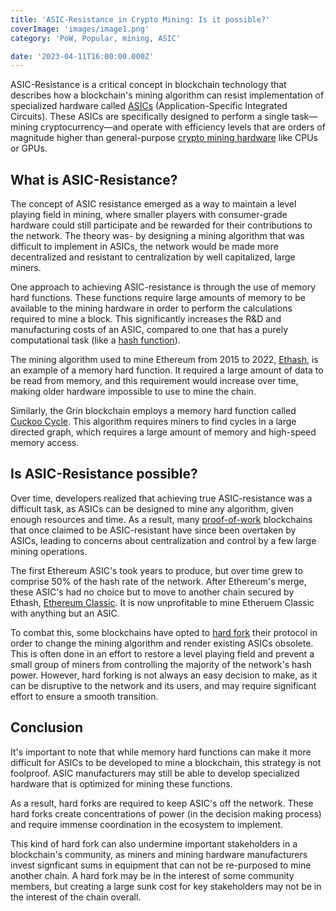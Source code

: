 ```yaml
---
title: 'ASIC-Resistance in Crypto Mining: Is it possible?'
coverImage: 'images/image1.png'
category: 'PoW, Popular, mining, ASIC'

date: '2023-04-11T16:00:00.000Z'
---
```




ASIC-Resistance is a critical concept in blockchain technology that describes how a blockchain's mining algorithm can resist implementation of specialized hardware called [ASICs](https://en.wikipedia.org/wiki/Application-specific_integrated_circuit) (Application-Specific Integrated Circuits). These ASICs are specifically designed to perform a single task—mining cryptocurrency—and operate with efficiency levels that are orders of magnitude higher than general-purpose [crypto mining hardware](https://www.nervos.org/knowledge-base/crypto_mining_hardware_(explainCKBot)) like CPUs or GPUs.

## What is ASIC-Resistance?
The concept of ASIC resistance emerged as a way to maintain a level playing field in mining, where smaller players with consumer-grade hardware could still participate and be rewarded for their contributions to the network. The theory was- by designing a mining algorithm that was difficult to implement in ASICs, the network would be made more decentralized and resistant to centralization by well capitalized, large miners.

One approach to achieving ASIC-resistance is through the use of memory hard functions. These functions require large amounts of memory to be available to the mining hardware in order to perform the calculations required to mine a block. This significantly increases the R&D and manufacturing costs of an ASIC, compared to one that has a purely computational task (like a [hash function](https://www.nervos.org/knowledge-base/what_is_a_hash_function)).

The mining algorithm used to mine Ethereum from 2015 to 2022, [Ethash](https://bitcoinwiki.org/wiki/ethash), is an example of a memory hard function. It required a large amount of data to be read from memory, and this requirement would increase over time, making older hardware impossible to use to mine the chain. 

Similarly, the Grin blockchain employs a memory hard function called [Cuckoo Cycle](https://docs.grin.mw/wiki/miscellaneous/cuckoo-cycle/). This algorithm requires miners to find cycles in a large directed graph, which requires a large amount of memory and high-speed memory access.


## Is ASIC-Resistance possible?

Over time, developers realized that achieving true ASIC-resistance was a difficult task, as ASICs can be designed to mine any algorithm, given enough resources and time. As a result, many [proof-of-work](https://en.wikipedia.org/wiki/Proof_of_work) blockchains that once claimed to be ASIC-resistant have since been overtaken by ASICs, leading to concerns about centralization and control by a few large mining operations. 

The first Ethereum ASIC's took years to produce, but over time grew to comprise 50% of the hash rate of the network. After Ethereum's merge, these ASIC's had no choice but to move to another chain secured by Ethash, [Ethereum Classic](https://en.wikipedia.org/wiki/Ethereum_Classic). It is now unprofitable to mine Etheruem Classic with anything but an ASIC.

To combat this, some blockchains have opted to [hard fork](https://www.nervos.org/knowledge-base/what_is_a_hard_fork_soft_fork_(explainCKBot)) their protocol in order to change the mining algorithm and render existing ASICs obsolete. This is often done in an effort to restore a level playing field and prevent a small group of miners from controlling the majority of the network's hash power. However, hard forking is not always an easy decision to make, as it can be disruptive to the network and its users, and may require significant effort to ensure a smooth transition.


## Conclusion

It's important to note that while memory hard functions can make it more difficult for ASICs to be developed to mine a blockchain, this strategy is not foolproof. ASIC manufacturers may still be able to develop specialized hardware that is optimized for mining these functions.

As a result, hard forks are required to keep ASIC's off the network. These hard forks create concentrations of power (in the decision making process) and require immense coordination in the ecosystem to implement. 

This kind of hard fork can also undermine important stakeholders in a blockchain's community, as miners and mining hardware manufacturers invest signficant sums in equipment that can not be re-purposed to mine another chain. A hard fork may be in the interest of some community members, but creating a large sunk cost for key stakeholders may not be in the interest of the chain overall.
